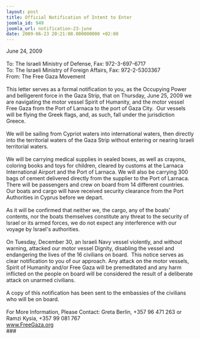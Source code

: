 ```yaml
---
layout: post
title: Official Notification of Intent to Enter
joomla_id: 949
joomla_url: notification-23-june
date: 2009-06-23 20:21:08.000000000 +02:00
---
```

June 24, 2009<br /><br />To: The Israeli Ministry of Defense, Fax: 972-3-697-6717<br />To: The Israeli Ministry of Foreign Affairs, Fax: 972-2-5303367<br />From: The Free Gaza Movement<br /><br />This letter serves as a formal notification to you, as the Occupying Power and belligerent force in the Gaza Strip, that on Thursday, June 25, 2009 we are navigating the motor vessel Spirit of Humanity, and the motor vessel Free Gaza from the Port of Larnaca to the port of Gaza City.  Our vessels will be flying the Greek flags, and, as such, fall under the jurisdiction Greece.<br /><br />We will be sailing from Cypriot waters into international waters, then directly into the territorial waters of the Gaza Strip without entering or nearing Israeli territorial waters. <br /><br />We will be carrying medical supplies in sealed boxes, as well as crayons, coloring books and toys for children, cleared by customs at the Larnaca International Airport and the Port of Larnaca. We will also be carrying 300 bags of cement delivered directly from the supplier to the Port of Larnaca. There will be passengers and crew on board from 14 different countries. Our boats and cargo will have received security clearance from the Port Authorities in Cyprus before we depart. <br /><br />As it will be confirmed that neither we, the cargo, any of the boats’ contents, nor the boats themselves constitute any threat to the security of Israel or its armed forces, we do not expect any interference with our voyage by Israel's authorities.<br /><br />On Tuesday, December 30, an Israeli Navy vessel violently, and without warning, attacked our motor vessel Dignity, disabling the vessel and endangering the lives of the 16 civilians on board.  This notice serves as clear notification to you of our approach. Any attack on the motor vessels, Spirit of Humanity and/or Free Gaza will be premeditated and any harm inflicted on the people on board will be considered the result of a deliberate attack on unarmed civilians.<br /><br />A copy of this notification has been sent to the embassies of the civilians who will be on board.<br /><br />For More Information, Please Contact: Greta Berlin, +357 96 471 263 or Ramzi Kysia, +357 99 081 767<br />www.FreeGaza.org<br />###
